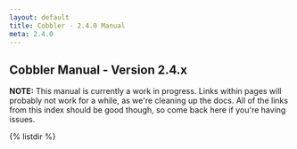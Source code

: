 ```yaml
---
layout: default
title: Cobbler - 2.4.0 Manual
meta: 2.4.0
---
```

## Cobbler Manual - Version 2.4.x

**NOTE:** This manual is currently a work in progress. Links within pages will probably not work for a while, as we're cleaning up the docs. All of the links from this index should be good though, so come back here if you're having issues.

{% listdir %}
